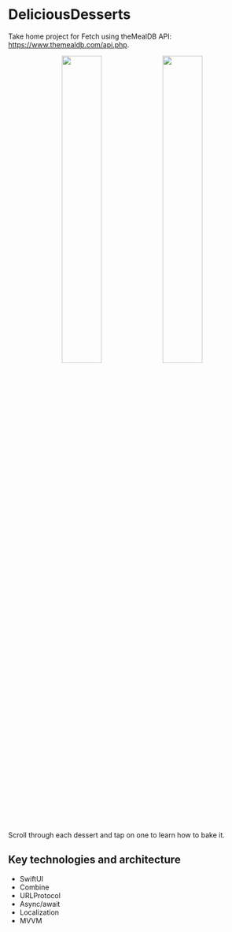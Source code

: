 # DeliciousDesserts

Take home project for Fetch using theMealDB API: https://www.themealdb.com/api.php.

<p align="middle">
  <img src="https://github.com/druvinskiy/dm-finding-game-part-two-starter-code/assets/19519587/336109be-a24d-4152-83e8-a5769bfbc199" width="40%" />
  <img src="https://github.com/druvinskiy/dm-finding-game-part-two-starter-code/assets/19519587/57a7d8f2-40f4-45c5-a1a9-d900ba6bac55" width="40%" />
</p>
Scroll through each dessert and tap on one to learn how to bake it.

## Key technologies and architecture

* SwiftUI
* Combine
* URLProtocol
* Async/await
* Localization
* MVVM